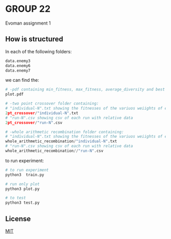 # GROUP 22

Evoman assignment 1

## How is structured

In each of the following folders: 

```bash
data.enemy3
data.enemy6
data.enemy7
```
we can find the:

```python
# -pdf containing min_fitness, max_fitness, average_diversity and best individusal gain boxplot
plot.pdf

# -two point crossover folder containing:
# "individual-N".txt showing the fitnesses of the variuos weiights of each individual
2pt_crossover/"individual-N".txt
# "run-N".csv showing csv of each run with relative data
2pt_crossover/"run-N".csv

# -whole arithmetic recombination folder containing:
# "individual-N".txt showing the fitnesses of the variuos weiights of each individual
whole_arithmetic_recombination/"individual-N".txt
# "run-N".csv showing csv of each run with relative data
whole_arithmetic_recombination//"run-N".csv

```
to run experiment:

```python
# to run experiment
python3  train.py

# run only plot
python3 plot.py

# to test
python3 test.py
```
## License

[MIT](https://choosealicense.com/licenses/mit/)

